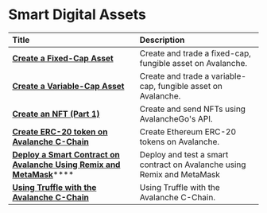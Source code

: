 # Smart Digital Assets

| Title | Description |
| :--- | :--- |
| [**Create a Fixed-Cap Asset**](create-a-fix-cap-asset.md) | Create and trade a fixed-cap, fungible asset on Avalanche. |
| [**Create a Variable-Cap Asset**](creating-a-variable-cap-asset.md) | Create and trade a variable-cap, fungible asset on Avalanche. |
| [**Create an NFT \(Part 1\)**](creating-a-nft-part-1.md) | Create and send NFTs using AvalancheGo's API. |
| [**Create ERC-20 token on Avalanche C-Chain**](create-erc-20-token-on-avalanche-c-chain.md) | Create Ethereum ERC-20 tokens on Avalanche. |
| [**Deploy a Smart Contract on Avalanche Using Remix and MetaMask**](deploy-a-smart-contract-on-avalanche-using-remix-and-metamask.md)\*\*\*\* | Deploy and test a smart contract on Avalanche using Remix and MetaMask |
| [**Using Truffle with the Avalanche C-Chain**](using-truffle-with-the-avalanche-c-chain.md) | Using Truffle with the Avalanche C-Chain. |
